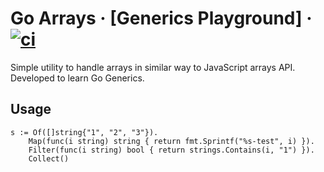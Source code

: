 # Go Arrays · [Generics Playground] · [![ci](https://github.com/vitorsalgado/goarrays/actions/workflows/ci.yml/badge.svg)](https://github.com/vitorsalgado/goarrays/actions/workflows/ci.yml)

Simple utility to handle arrays in similar way to JavaScript arrays API.  
Developed to learn Go Generics.

## Usage
```
s := Of([]string{"1", "2", "3"}).
    Map(func(i string) string { return fmt.Sprintf("%s-test", i) }).
    Filter(func(i string) bool { return strings.Contains(i, "1") }).
    Collect()
```
